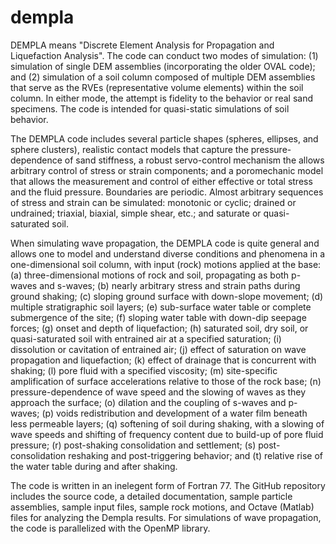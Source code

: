# dempla
DEMPLA means "Discrete Element Analysis for Propagation and Liquefaction Analysis".
The code can conduct two modes of simulation: (1) simulation of single DEM assemblies
(incorporating the older OVAL code);
and (2) simulation of a soil column composed of multiple DEM assemblies that serve as
the RVEs (representative volume elements) within the soil column.  In either mode,
the attempt is fidelity to the behavior or real sand specimens.  The code is intended
for quasi-static simulations of soil behavior.

The DEMPLA code includes several particle shapes (spheres, ellipses, and sphere clusters),
realistic contact models that capture the pressure-dependence of sand stiffness,
a robust servo-control mechanism the allows arbitrary control of stress or strain
components; and a poromechanic model that allows the measurement and control of
either effective or total stress and the fluid pressure.  Boundaries are periodic.
Almost arbitrary sequences of stress and strain can be simulated:
monotonic or cyclic; drained or undrained; triaxial, biaxial, simple shear, etc.; and
saturate or quasi-saturated soil.

When simulating wave propagation,
the DEMPLA code is quite general and allows one to model and understand
diverse conditions and phenomena in a one-dimensional soil column,
with input (rock) motions applied at the base:
(a) three-dimensional motions of rock and soil,
propagating as both p-waves and s-waves;
(b) nearly arbitrary stress and strain paths during
ground shaking;
(c) sloping ground surface with down-slope movement;
(d) multiple stratigraphic soil layers;
(e) sub-surface water table or complete submergence of the site;
(f) sloping water table with down-dip seepage forces;
(g) onset and depth of liquefaction;
(h) saturated soil, dry soil, or quasi-saturated soil with entrained air
at a specified saturation;
(i) dissolution or cavitation of entrained air;
(j) effect of saturation on wave propagation and liquefaction;
(k) effect of drainage that is concurrent with shaking;
(l) pore fluid with a specified viscosity;
(m) site-specific
amplification of surface accelerations relative
to those of the rock base;
(n) pressure-dependence of wave speed
and the slowing of
waves as they approach the surface;
(o) dilation and the coupling of s-waves and p-waves;
(p) voids redistribution and
development of a water film beneath less permeable layers;
(q) softening of soil during shaking,
with a slowing of wave speeds and shifting of frequency content due
to build-up of pore fluid pressure;
(r) post-shaking consolidation and settlement;
(s) post-consolidation reshaking and post-triggering behavior; and
(t) relative rise of the water table during and after shaking.

The code is written in an inelegent form of Fortran 77.
The GitHub repository includes the source code,
a detailed documentation,
sample particle assemblies,
sample input files,
sample rock motions, and
Octave (Matlab) files for analyzing the Dempla results.
For simulations of wave propagation, the code is parallelized
with the OpenMP library.
